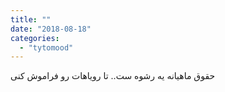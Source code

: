 ```yaml
---
title: ""
date: "2018-08-18"
categories: 
  - "tytomood"
---
```


حقوق ماهیانه یه رشوه ست.. تا رویاهات رو فراموش کنی
